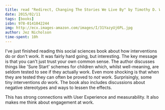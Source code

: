 ```yaml
---
title: read "Redirect, Changing The Stories We Live By" by Timothy D. Wilson
date: 2015/02/11
tags: [books]
isbn: 978-0141042244
img: http://ecx.images-amazon.com/images/I/31YazyUj6PL.jpg
author: Jez Nicholson
time-spent: 10h
---
```

​​​​I've just finished reading this social sciences book about how interventions do or don't work. It was fairly hard going, but interesting. The key message is that you can't just trust your own common sense. The author discusses things like 'Sure Start' schemes for children​​ which, whilst well-meaning, are seldom tested to see if they actually work. Even more shocking is that when they are tested they can often be proved to *not* work. Surprisingly, some tiny interventions *do* work. The book also includes discussions about negative stereotypes and ways to lessen the effects.

This has strong connections with User Experience and measurability. It also makes me think about engagement at work.